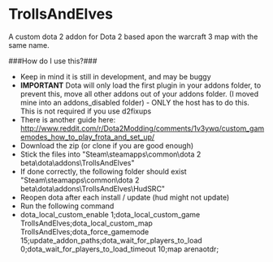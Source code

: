 TrollsAndElves
==============

A custom dota 2 addon for Dota 2 based apon the warcraft 3 map with the same name.

###How do I use this?###
 - Keep in mind it is still in development, and may be buggy
 - **IMPORTANT** Dota will only load the first plugin in your addons folder, to prevent this, move all other addons out of your addons folder. (I moved mine into an addons_disabled folder) - ONLY the host has to do this. This is not required if you use d2fixups
 - There is another guide here: http://www.reddit.com/r/Dota2Modding/comments/1v3ywq/custom_gamemodes_how_to_play_frota_and_set_up/
 - Download the zip (or clone if you are good enough)
 - Stick the files into "Steam\steamapps\common\dota 2 beta\dota\addons\TrollsAndElves"
 - If done correctly, the following folder should exist "Steam\steamapps\common\dota 2 beta\dota\addons\TrollsAndElves\HudSRC"
 - Reopen dota after each install / update (hud might not update)
 - Run the following command
  - dota_local_custom_enable 1;dota_local_custom_game TrollsAndElves;dota_local_custom_map TrollsAndElves;dota_force_gamemode 15;update_addon_paths;dota_wait_for_players_to_load 0;dota_wait_for_players_to_load_timeout 10;map arenaotdr;
